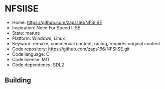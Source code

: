 # NFSIISE

- Home: https://github.com/zaps166/NFSIISE
- Inspiration: Need For Speed II SE
- State: mature
- Platform: Windows, Linux
- Keyword: remake, commercial content, racing, requires original content
- Code repository: https://github.com/zaps166/NFSIISE.git
- Code language: C
- Code license: MIT
- Code dependency: SDL2

## Building
